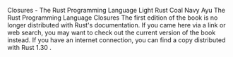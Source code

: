 Closures - The Rust Programming Language
Light
Rust
Coal
Navy
Ayu
The Rust Programming Language
Closures
The first edition of the book is no longer distributed with Rust's documentation.
If you came here via a link or web search, you may want to check out
the current
version of the book
instead.
If you have an internet connection, you can
find a copy distributed with
Rust
1.30
.